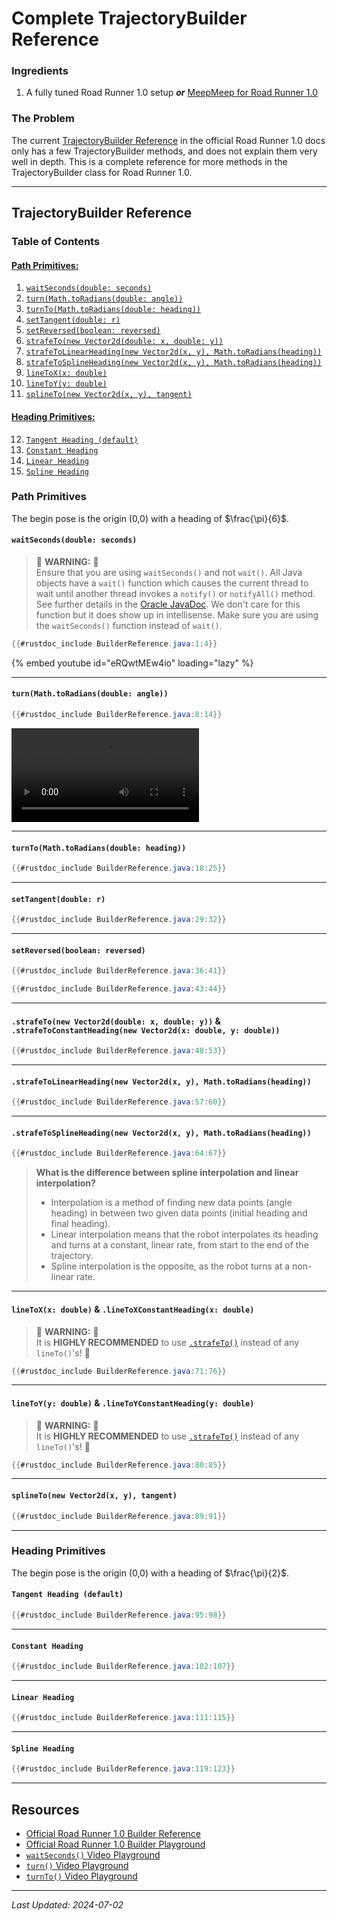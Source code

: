 # Complete TrajectoryBuilder Reference

### Ingredients

1. A fully tuned Road Runner 1.0 setup _**or**_ [MeepMeep for Road Runner 1.0](https://github.com/acmerobotics/MeepMeep)

### The Problem

The current [TrajectoryBuilder Reference](https://rr.brott.dev/docs/v1-0/builder-ref/) in 
the official Road Runner 1.0 docs only has a few TrajectoryBuilder methods, and does
not explain them very well in depth. This is a complete reference for more methods in
the TrajectoryBuilder class for Road Runner 1.0.

---

## TrajectoryBuilder Reference  

### Table of Contents

#### [Path Primitives:](https://arushyadlapati.github.io/cookbook/roadrunner_10/complete_trajectorybuilder_reference.html#path-primitives-1)
1. [`waitSeconds(double: seconds)`](https://arushyadlapati.github.io/cookbook/roadrunner_10/complete_trajectorybuilder_reference.html#waitsecondsdouble-seconds)
2. [`turn(Math.toRadians(double: angle))`](https://arushyadlapati.github.io/cookbook/roadrunner_10/complete_trajectorybuilder_reference.html#turnmathtoradiansdouble-angle)
3. [`turnTo(Math.toRadians(double: heading))`](https://arushyadlapati.github.io/cookbook/roadrunner_10/complete_trajectorybuilder_reference.html#turntomathtoradiansdouble-heading)
4. [`setTangent(double: r)`](https://arushyadlapati.github.io/cookbook/roadrunner_10/complete_trajectorybuilder_reference.html#settangentdouble-r)
5. [`setReversed(boolean: reversed)`](https://arushyadlapati.github.io/cookbook/roadrunner_10/complete_trajectorybuilder_reference.html#setreversedboolean-reversed)
6. [`strafeTo(new Vector2d(double: x, double: y))`](https://arushyadlapati.github.io/cookbook/roadrunner_10/complete_trajectorybuilder_reference.html#strafetonew-vector2ddouble-x-double-y--strafetoconstantheadingnew-vector2dx-double-y-double)
7. [`strafeToLinearHeading(new Vector2d(x, y), Math.toRadians(heading))`](https://arushyadlapati.github.io/cookbook/roadrunner_10/complete_trajectorybuilder_reference.html#strafetolinearheadingnew-vector2dx-y-mathtoradiansheading)
8. [`strafeToSplineHeading(new Vector2d(x, y), Math.toRadians(heading))`](https://arushyadlapati.github.io/cookbook/roadrunner_10/complete_trajectorybuilder_reference.html#strafetosplineheadingnew-vector2dx-y-mathtoradiansheading)
9. [`lineToX(x: double)`](https://arushyadlapati.github.io/cookbook/roadrunner_10/complete_trajectorybuilder_reference.html#linetoxx-double--linetoxconstantheadingx-double)
10. [`lineToY(y: double)`](https://arushyadlapati.github.io/cookbook/roadrunner_10/complete_trajectorybuilder_reference.html#linetoyy-double--linetoyconstantheadingy-double)
11. [`splineTo(new Vector2d(x, y), tangent)`](https://arushyadlapati.github.io/cookbook/roadrunner_10/complete_trajectorybuilder_reference.html#splinetonew-vector2dx-y-tangent)

#### [Heading Primitives:](https://arushyadlapati.github.io/cookbook/roadrunner_10/complete_trajectorybuilder_reference.html#heading-primitives-1)
12. [`Tangent Heading (default)`](https://arushyadlapati.github.io/cookbook/roadrunner_10/complete_trajectorybuilder_reference.html#tangent-heading-default)
13. [`Constant Heading`](https://arushyadlapati.github.io/cookbook/roadrunner_10/complete_trajectorybuilder_reference.html#constant-heading)
14. [`Linear Heading`](https://arushyadlapati.github.io/cookbook/roadrunner_10/complete_trajectorybuilder_reference.html#linear-heading)
15. [`Spline Heading`](https://arushyadlapati.github.io/cookbook/roadrunner_10/complete_trajectorybuilder_reference.html#spline-heading)

### Path Primitives

The begin pose is the origin (0,0) with a heading of $\frac{\pi}{6}$.

#### `waitSeconds(double: seconds)`

> 🚨 **WARNING:** 🚨  
> Ensure that you are using `waitSeconds()` and not `wait()`. All Java objects have a `wait()` function which causes the current thread to wait until another thread invokes a `notify()` or `notifyAll()` method. See further details in the [Oracle JavaDoc](https://docs.oracle.com/javase/7/docs/api/java/lang/Object.html#wait()). We don't care for this function but it does show up in intellisense. Make sure you are using the `waitSeconds()` function instead of `wait()`.

```java
{{#rustdoc_include BuilderReference.java:1:4}}
```

{% embed youtube id="eRQwtMEw4io" loading="lazy" %}

---

#### `turn(Math.toRadians(double: angle))`

```java
{{#rustdoc_include BuilderReference.java:8:14}}
```

![](/src/roadrunner_10/BuilderReferenceVideos/turn().mp4)

---

#### `turnTo(Math.toRadians(double: heading))`

```java
{{#rustdoc_include BuilderReference.java:18:25}}
```

---

#### `setTangent(double: r)`

```java
{{#rustdoc_include BuilderReference.java:29:32}}
```

---

#### `setReversed(boolean: reversed)`

```java
{{#rustdoc_include BuilderReference.java:36:41}}
```

```java
{{#rustdoc_include BuilderReference.java:43:44}}
```

---

#### `.strafeTo(new Vector2d(double: x, double: y))` & `.strafeToConstantHeading(new Vector2d(x: double, y: double))`

```java
{{#rustdoc_include BuilderReference.java:48:53}}
```

---

#### `.strafeToLinearHeading(new Vector2d(x, y), Math.toRadians(heading))`

```java
{{#rustdoc_include BuilderReference.java:57:60}}
```

---

#### `.strafeToSplineHeading(new Vector2d(x, y), Math.toRadians(heading))`

```java
{{#rustdoc_include BuilderReference.java:64:67}}
```

> **What is the difference between spline interpolation and linear interpolation?** 
> - Interpolation is a method of finding new data points (angle heading) in between two given data points (initial heading and final heading).
> - Linear interpolation means that the robot interpolates its heading and turns at a constant, linear rate, from start to the end of the trajectory.
> - Spline interpolation is the opposite, as the robot turns at a non-linear rate.

---

#### `lineToX(x: double)` & `.lineToXConstantHeading(x: double)`

> 🚨 **WARNING:** 🚨  
> It is **HIGHLY RECOMMENDED** to use [`.strafeTo()`](https://arushyadlapati.github.io/cookbook/roadrunner_10/complete_trajectorybuilder_reference.html) instead of any `lineTo()`'s! 🚨 

```java
{{#rustdoc_include BuilderReference.java:71:76}}
```

---

#### `lineToY(y: double)` & `.lineToYConstantHeading(y: double)`

> 🚨 **WARNING:** 🚨  
> It is **HIGHLY RECOMMENDED** to use [`.strafeTo()`](https://arushyadlapati.github.io/cookbook/roadrunner_10/complete_trajectorybuilder_reference.html) instead of any `lineTo()`'s! 🚨

```java
{{#rustdoc_include BuilderReference.java:80:85}}
```

---

#### `splineTo(new Vector2d(x, y), tangent)`

```java
{{#rustdoc_include BuilderReference.java:89:91}}
```

---

### Heading Primitives

The begin pose is the origin (0,0) with a heading of $\frac{\pi}{2}$.

#### `Tangent Heading (default)`

```java
{{#rustdoc_include BuilderReference.java:95:98}}
```

---

#### `Constant Heading`

```java
{{#rustdoc_include BuilderReference.java:102:107}}
```

---

#### `Linear Heading`

```java
{{#rustdoc_include BuilderReference.java:111:115}}
```

---

#### `Spline Heading`

```java
{{#rustdoc_include BuilderReference.java:119:123}}
```

---


## Resources

- [Official Road Runner 1.0 Builder Reference](https://rr.brott.dev/docs/v1-0/builder-ref/)
- [Official Road Runner 1.0 Builder Playground](https://rr.brott.dev/playground/)
- [`waitSeconds()` Video Playground](https://rr.brott.dev/playground/?367582b88299b654)
- [`turn()` Video Playground](https://rr.brott.dev/playground/?5a434271b239e5bc )
- [`turnTo()` Video Playground](https://rr.brott.dev/playground/?ad40438ae13740f7)


---
*Last Updated: 2024-07-02*


